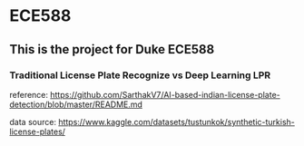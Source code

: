 # ECE588

## This is the project for Duke ECE588

### Traditional License Plate Recognize vs Deep Learning LPR

reference: https://github.com/SarthakV7/AI-based-indian-license-plate-detection/blob/master/README.md

data source: https://www.kaggle.com/datasets/tustunkok/synthetic-turkish-license-plates/
